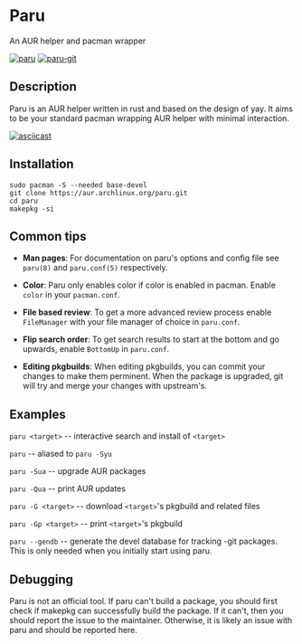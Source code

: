 # Paru

An AUR helper and pacman wrapper

[![paru](https://img.shields.io/aur/version/paru?color=1793d1&label=paru&logo=arch-linux&style=for-the-badge)](https://aur.archlinux.org/packages/paru/)
[![paru-git](https://img.shields.io/aur/version/paru-git?color=1793d1&label=paru-git&logo=arch-linux&style=for-the-badge)](https://aur.archlinux.org/packages/paru-git/)

## Description

Paru is an AUR helper written in rust and based on the design of yay. It aims to be your standard pacman wrapping AUR helper with minimal interaction.

[![asciicast](https://asciinema.org/a/VtcPx2heIOEdoOoOkYXzSiToM.svg)](https://asciinema.org/a/VtcPx2heIOEdoOoOkYXzSiToM)

## Installation

```
sudo pacman -S --needed base-devel
git clone https://aur.archlinux.org/paru.git
cd paru
makepkg -si
```

## Common tips

- **Man pages**: For documentation on paru's options and config file see `paru(8)` and `paru.conf(5)` respectively.

- **Color**: Paru only enables color if color is enabled in pacman. Enable `color` in your `pacman.conf`.

- **File based review**: To get a more advanced review process enable `FileManager` with your file manager of choice in `paru.conf`.

- **Flip search order**: To get search results to start at the bottom and go upwards, enable `BottomUp` in `paru.conf`.

- **Editing pkgbuilds**: When editing pkgbuilds, you can commit your changes to make them perminent. When the package is upgraded, git will try and merge your changes with upstream's.

## Examples

`paru <target>` -- interactive search and install of `<target>`

`paru` -- aliased to `paru -Syu`

`paru -Sua` -- upgrade AUR packages

`paru -Qua` -- print AUR updates

`paru -G <target>` -- download `<target>`'s pkgbuild and related files

`paru -Gp <target>` -- print `<target>`'s pkgbuild

`paru --gendb` -- generate the devel database for tracking -git packages. This is only needed when you initially start using paru.


## Debugging

Paru is not an official tool. If paru can't build a package, you should first check if makepkg can successfully build the package. If it can't, then you should report the issue to the maintainer. Otherwise, it is likely an issue with paru and should be reported here.
